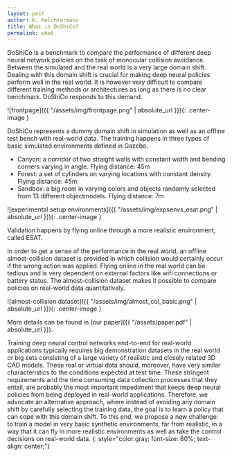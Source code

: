 ```yaml
---
layout: post
author: K. Kelchtermans
title: What is DoShiCo?
permalink: what
---
```


DoShiCo is a benchmark to compare the performance of different deep neural network policies on the task of monocular collision avoidance. Between the simulated and the real world is a very large domain shift. Dealing with this domain shift is crucial for making deep neural policies perform well in the real world. It is however very difficult to compare different training methods or architectures as long as there is no clear benchmark. DoShiCo responds to this demand.


![frontpage]({{ "/assets/img/frontpage.png" | absolute_url }}){: .center-image }

DoShiCo represents a dummy domain shift in simulation as well as an offline test bench with real-world data. The training happens in three types of basic simulated environments defined in Gazebo. 

* Canyon: a corridor of two straight walls with constant width and bending corners varying in angle. Flying distance: 45m
* Forest: a set of cylinders on varying locations with constant density. Flying distance: 45m
* Sandbox: a big room in varying colors and objects randomly selected from 13 different objectmodels. Flying distance: 7m

![experimental setup environments]({{ "/assets/img/expsenvs_esat.png" | absolute_url }}){: .center-image }

Validation happens by flying online through a more realistic environment, called ESAT. 

In order to get a sense of the performance in the real world, an offline almost-collision dataset is provided in which collision would certainly occur if the wrong action was applied. Flying online in the real world can be tedious and is very dependent on external factors like wifi connections or battery status. The almost-collision dataset makes it possible to compare policies on real-world data quantitatively.

![almost-collision dataset]({{ "/assets/img/almost_col_basic.png" | absolute_url }}){: .center-image }

More details can be found in [our paper]({{ "/assets/paper.pdf" | absolute_url }}).

Training deep neural control networks end-to-end for real-world applications 
typically requires big demonstration datasets in the real world or big sets consisting of a large variety of realistic and closely related  3D CAD models. These real or virtual data should, moreover, have very similar characteristics to the conditions expected at test time. These stringent requirements and the time consuming data collection processes that they entail, are probably the most important impediment that keeps deep neural policies from being deployed in real-world applications.
Therefore, we advocate an alternative approach, where instead of avoiding any domain shift by carefully selecting the training data, the goal is to learn a policy that can cope with this domain shift. To this end, we propose a new challenge: to train a model in very basic synthetic environments, far from realistic, in a way that it can fly in more realistic environments as well as take the control decisions on real-world data.
{: style="color:gray; font-size: 80%; text-align: center;"}
